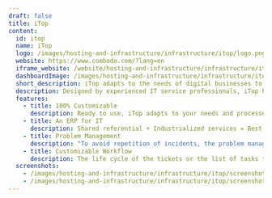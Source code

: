 ```yaml
---
draft: false
title: iTop
content:
  id: itop
  name: iTop
  logo: /images/hosting-and-infrastructure/infrastructure/itop/logo.png
  website: https://www.combodo.com/?lang=en
  iframe_website: /website/hosting-and-infrastructure/infrastructure/itop
  dashboardImage: /images/hosting-and-infrastructure/infrastructure/itop/screenshot-1.png
  short_description: iTop adapts to the needs of digital businesses to manage multiple customers, contracts and SLAs
  description: Designed by experienced IT service professionals, iTop has been created to manage the complexity of shared infrastructures. iTop gives you the ability to analyze the impact of an incident or a change on the various services and contracts that you have to fulfil.
  features:
    - title: 100% Customizable
      description: Ready to use, iTop adapts to your needs and processes without writing a single line of code
    - title: An ERP for IT
      description: Shared referential + Industrialized services = Best Customer Satisfaction
    - title: Problem Management
      description: "To avoid repetition of incidents, the problem management module is the analysts' tool, contributing to the pool of knowledge for common mistakes"
    - title: Customizable Workflow
      description: The life cycle of the tickets or the list of tasks to perform for the achievement of a process can be set to fit each organization
  screenshots:
    - /images/hosting-and-infrastructure/infrastructure/itop/screenshot-1.png
    - /images/hosting-and-infrastructure/infrastructure/itop/screenshot-2.png
---
```

